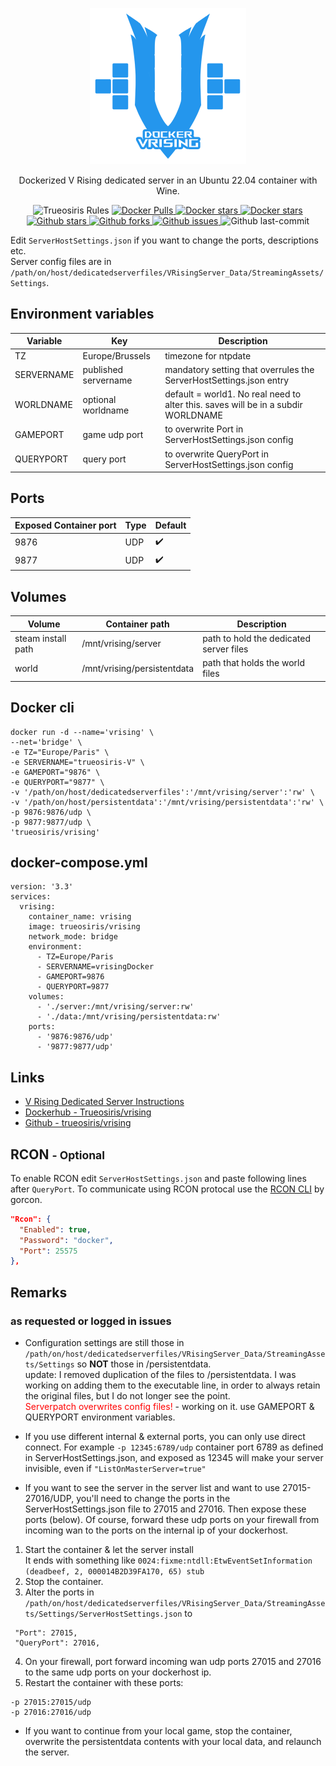 <p align="center">
  <a href="https://github.com/TrueOsiris/docker-vrising">
    <img alt="Iroh" src="https://github.com/TrueOsiris/docker-vrising/blob/main/assets/docker-virising.png?raw=true" height="250">
  </a>
  <p  align="center">Dockerized V Rising dedicated server in an Ubuntu 22.04 container with Wine.</p>
</p>

<p align="center">
  <img alt="Trueosiris Rules" src="https://img.shields.io/badge/trueosiris-rules-f08060" />
  <a href="https://hub.docker.com/r/trueosiris/vrising/">
    <img alt="Docker Pulls" src="https://badgen.net/docker/pulls/trueosiris/vrising?icon=docker&label=pulls" />
  </a>
  <a href="https://hub.docker.com/r/trueosiris/vrising/">
    <img alt="Docker stars" src="https://badgen.net/docker/stars/trueosiris/vrising?icon=docker&label=stars" />
  </a>
  <a href="https://hub.docker.com/r/trueosiris/vrising/">
    <img alt="Docker stars" src="https://badgen.net/docker/size/trueosiris/vrising?icon=docker&label=image%20size" />
  <img alt="Github stars" src="https://badgen.net/github/stars/trueosiris/docker-vrising?icon=github&label=stars" />
  <img alt="Github forks" src="https://badgen.net/github/forks/trueosiris/docker-vrising?icon=github&label=forks" />
  <a href="https://github.com/TrueOsiris/docker-vrising/issues/">
    <img alt="Github issues" src="https://img.shields.io/github/issues/TrueOsiris/docker-vrising" />
  </a>
  <img alt="Github last-commit" src="https://img.shields.io/github/last-commit/TrueOsiris/docker-vrising" />
</p>

Edit `ServerHostSettings.json` if you want to change the ports, descriptions etc.<br>
Server config files are in `/path/on/host/dedicatedserverfiles/VRisingServer_Data/StreamingAssets/Settings`.

## Environment variables

| Variable | Key | Description |
| -------------------- | ---------------------------- | ------------------------------------------------------------------------------- |
| TZ | Europe/Brussels | timezone for ntpdate |
| SERVERNAME | published servername | mandatory setting that overrules the ServerHostSettings.json entry |
| WORLDNAME | optional worldname | default = world1. No real need to alter this. saves will be in a subdir WORLDNAME |
| GAMEPORT | game udp port | to overwrite Port in ServerHostSettings.json config |
| QUERYPORT | query port | to overwrite QueryPort in ServerHostSettings.json config |

## Ports

| Exposed Container port | Type | Default |
| ---------------------- | ---- | ------- |
| 9876 | UDP | ✔️ |
| 9877 | UDP | ✔️ |

## Volumes

| Volume                    | Container path                                                   | Description |
| ------------------------- | ---------------------------------------------------------------- | ----------------------------------------------- |
| steam install path    | /mnt/vrising/server | path to hold the dedicated server files |
| world | /mnt/vrising/persistentdata | path that holds the world files |


## Docker cli
```terminal
docker run -d --name='vrising' \
--net='bridge' \
-e TZ="Europe/Paris" \
-e SERVERNAME="trueosiris-V" \
-e GAMEPORT="9876" \
-e QUERYPORT="9877" \
-v '/path/on/host/dedicatedserverfiles':'/mnt/vrising/server':'rw' \
-v '/path/on/host/persistentdata':'/mnt/vrising/persistentdata':'rw' \
-p 9876:9876/udp \
-p 9877:9877/udp \
'trueosiris/vrising'
```

## docker-compose.yml
```
version: '3.3'
services:
  vrising:
    container_name: vrising
    image: trueosiris/vrising
    network_mode: bridge
    environment:
      - TZ=Europe/Paris
      - SERVERNAME=vrisingDocker
      - GAMEPORT=9876
      - QUERYPORT=9877
    volumes:
      - './server:/mnt/vrising/server:rw'
      - './data:/mnt/vrising/persistentdata:rw'
    ports:
      - '9876:9876/udp'
      - '9877:9877/udp'
```

## Links

- [V Rising Dedicated Server Instructions](https://github.com/StunlockStudios/vrising-dedicated-server-instructions)
- [Dockerhub - Trueosiris/vrising](https://hub.docker.com/repository/docker/trueosiris/vrising)
- [Github - trueosiris/vrising](https://github.com/TrueOsiris/docker-vrising)

## RCON <small>- Optional</small>
To enable RCON edit `ServerHostSettings.json` and paste following lines after `QueryPort`. To communicate using RCON protocal use the [RCON CLI](https://github.com/gorcon/rcon-cli) by gorcon.

```json
"Rcon": {
  "Enabled": true,
  "Password": "docker",
  "Port": 25575
},
```

## Remarks 
### as requested or logged in issues

- Configuration settings are still those in `/path/on/host/dedicatedserverfiles/VRisingServer_Data/StreamingAssets/Settings`
so **NOT** those in /persistentdata.<br>
update: I removed duplication of the files to /persistentdata. I was working on adding them to the executable line, in order to always retain the original files, but I do not longer see the point.<br>
<font color="red">Serverpatch overwrites config files!</font> - working on it. use GAMEPORT & QUERYPORT environment variables.


- If you use different internal & external ports, you can only use direct connect. For example `-p 12345:6789/udp` container port 6789 as defined in ServerHostSettings.json, and exposed as 12345 will make your server invisible, even if  `"ListOnMasterServer=true"`


- If you want to see the server in the server list and want to use 27015-27016/UDP, you'll need to change the ports in the ServerHostSettings.json file to 27015 and 27016. Then expose these ports (below). Of course, forward these udp ports on your firewall from incoming wan to the ports on the internal ip of your dockerhost.<br>
1. Start the container & let the server install<br>It ends with something like `0024:fixme:ntdll:EtwEventSetInformation (deadbeef, 2, 000014B2D39FA170, 65) stub`
2. Stop the container.<br>
3. Alter the ports in `/path/on/host/dedicatedserverfiles/VRisingServer_Data/StreamingAssets/Settings/ServerHostSettings.json` to<br>
```
 "Port": 27015,
 "QueryPort": 27016,
``` 
4. On your firewall, port forward incoming wan udp ports 27015 and 27016 to the same udp ports on your dockerhost ip.<br>
5. Restart the container with these ports:
```
-p 27015:27015/udp
-p 27016:27016/udp
```


- If you want to continue from your local game, stop the container, overwrite the persistentdata
contents with your local data, and relaunch the server.

